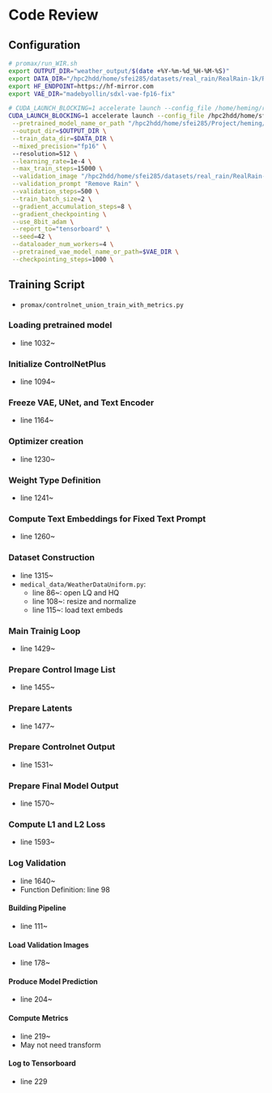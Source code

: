 # Code Review
## Configuration
```bash
# promax/run_WIR.sh
export OUTPUT_DIR="weather_output/$(date +%Y-%m-%d_%H-%M-%S)"
export DATA_DIR="/hpc2hdd/home/sfei285/datasets/real_rain/RealRain-1k/RealRain-1k/RealRain-1k-H"
export HF_ENDPOINT=https://hf-mirror.com
export VAE_DIR="madebyollin/sdxl-vae-fp16-fix"

# CUDA_LAUNCH_BLOCKING=1 accelerate launch --config_file /home/heming/research/medical/ControlNetPlus/accelarate_config/med.yaml /home/heming/research/medical/ControlNetPlus/promax/controlnet_union_train_medical_image_restoration.py \
CUDA_LAUNCH_BLOCKING=1 accelerate launch --config_file /hpc2hdd/home/sfei285/Project/heming/ControlMIR/accelarate_config/med.yaml /hpc2hdd/home/sfei285/Project/heming/ControlMIR/promax/controlnet_union_train_weather_val.py \
 --pretrained_model_name_or_path "/hpc2hdd/home/sfei285/Project/heming/controlnet_training/SSD1B/snapshots/60987f37e94cd59c36b1cba832b9f97b57395a10" \
 --output_dir=$OUTPUT_DIR \
 --train_data_dir=$DATA_DIR \
 --mixed_precision="fp16" \ 
 --resolution=512 \
 --learning_rate=1e-4 \
 --max_train_steps=15000 \
 --validation_image "/hpc2hdd/home/sfei285/datasets/real_rain/RealRain-1k/RealRain-1k/RealRain-1k-H/validation/input/3.png" \
 --validation_prompt "Remove Rain" \
 --validation_steps=500 \
 --train_batch_size=2 \
 --gradient_accumulation_steps=8 \
 --gradient_checkpointing \
 --use_8bit_adam \
 --report_to="tensorboard" \
 --seed=42 \
 --dataloader_num_workers=4 \
 --pretrained_vae_model_name_or_path=$VAE_DIR \
 --checkpointing_steps=1000 \
```

## Training Script
- `promax/controlnet_union_train_with_metrics.py`
### Loading pretrained model
- line 1032~
### Initialize ControlNetPlus
- line 1094~
### Freeze VAE, UNet, and Text Encoder
- line 1164~
### Optimizer creation
- line 1230~
### Weight Type Definition
- line 1241~
### Compute Text Embeddings for Fixed Text Prompt
- line 1260~
### Dataset Construction
- line 1315~
- `medical_data/WeatherDataUniform.py`:
    - line 86~: open LQ and HQ
    - line 108~: resize and normalize
    - line 115~: load text embeds
### Main Trainig Loop
- line 1429~
### Prepare Control Image List
- line 1455~
### Prepare Latents
- line 1477~
### Prepare Controlnet Output
- line 1531~
### Prepare Final Model Output
- line 1570~
### Compute L1 and L2 Loss
- line 1593~
### Log Validation 
- line 1640~
- Function Definition: line 98
#### Building Pipeline
- line 111~
#### Load Validation Images
- line 178~
#### Produce Model Prediction
- line 204~
#### Compute Metrics 
- line 219~ 
- May not need transform
#### Log to Tensorboard 
- line 229